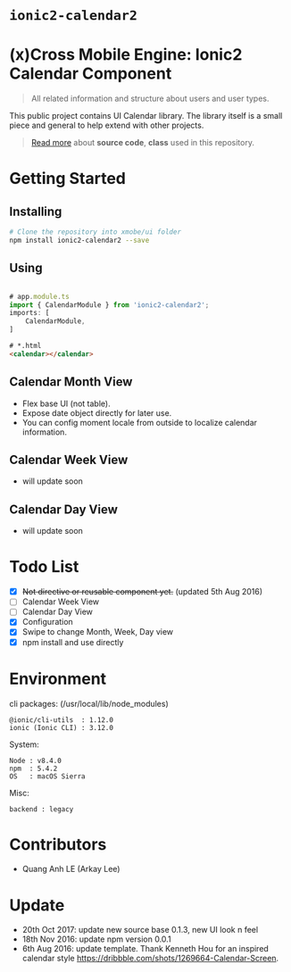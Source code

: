 # `ionic2-calendar2` 
# (x)Cross Mobile Engine: Ionic2 Calendar Component

> All related information and structure about users and user types.

This public project contains UI Calendar library. The library itself is a small piece and general to help extend with other projects. 

> [Read more](https://quanganh206.github.io/ionic2-calendar/) about **source code**, **class** used in this repository.

# Getting Started

## Installing
```bash
# Clone the repository into xmobe/ui folder
npm install ionic2-calendar2 --save
```

## Using
```typescript

# app.module.ts
import { CalendarModule } from 'ionic2-calendar2';
imports: [
    CalendarModule,
]
```

```html
# *.html
<calendar></calendar>
```

## Calendar Month View 
- Flex base UI (not table).
- Expose date object directly for later use.
- You can config moment locale from outside to localize calendar information.

## Calendar Week View
- will update soon

## Calendar Day View 
- will update soon

# Todo List
- [x] ~~Not directive or reusable component yet.~~ (updated 5th Aug 2016)
- [ ] Calendar Week View
- [ ] Calendar Day View
- [x] Configuration
- [x] Swipe to change Month, Week, Day view
- [x] npm install and use directly  

# Environment
cli packages: (/usr/local/lib/node_modules)

    @ionic/cli-utils  : 1.12.0
    ionic (Ionic CLI) : 3.12.0

System:

    Node : v8.4.0
    npm  : 5.4.2 
    OS   : macOS Sierra

Misc:

    backend : legacy

# Contributors
- Quang Anh LE (Arkay Lee)

# Update 
- 20th Oct 2017:    update new source base 0.1.3, new UI look n feel
- 18th Nov 2016:    update npm version 0.0.1
- 6th Aug 2016:     update template. Thank Kenneth Hou for an inspired calendar style https://dribbble.com/shots/1269664-Calendar-Screen.